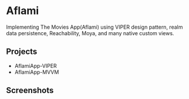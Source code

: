# Aflami
Implementing The Movies App(Aflami) using VIPER design pattern, realm data persistence, Reachability, Moya, and many native custom views.

## Projects
- AflamiApp-VIPER
- AflamiApp-MVVM

## Screenshots
